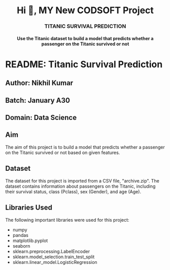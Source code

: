 <h1 align="center">Hi 👋, MY New CODSOFT Project</h1>
<h3 align="center">TITANIC SURVIVAL PREDICTION</h3>
<h4 align="center">Use the Titanic dataset to build a model that predicts whether a passenger on the Titanic survived or not</h4>


# README: Titanic Survival Prediction

## Author: Nikhil Kumar

## Batch: January A30

## Domain: Data Science

## Aim

The aim of this project is to build a model that predicts whether a passenger on the Titanic survived or not based on given features.

## Dataset

The dataset for this project is imported from a CSV file, "archive.zip". The dataset contains information about passengers on the Titanic, including their survival status, class (Pclass), sex (Gender), and age (Age).

## Libraries Used

The following important libraries were used for this project:

- numpy
- pandas
- matplotlib.pyplot
- seaborn
- sklearn.preprocessing.LabelEncoder
- sklearn.model_selection.train_test_split
- sklearn.linear_model.LogisticRegression


